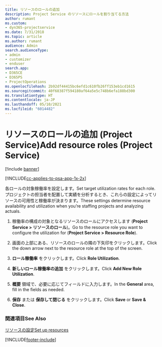 ```yaml
---
title: リソースのロールの追加
description: Project Service のリソースにロールを割り当てる方法
author: rumant
ms.custom:
- dyn365-projectservice
ms.date: 7/31/2018
ms.topic: article
ms.author: rumant
audience: Admin
search.audienceType:
- admin
- customizer
- enduser
search.app:
- D365CE
- D365PS
- ProjectOperations
ms.openlocfilehash: 2b92df44415bc6efd1c610fb26ff153eb1cd1615
ms.sourcegitcommit: 40f68387f594180af64a5e5c748b6efa188bd300
ms.translationtype: HT
ms.contentlocale: ja-JP
ms.lasthandoff: 05/10/2021
ms.locfileid: "6014482"
---
```

# <a name="add-resource-roles-project-service"></a><span data-ttu-id="5fc2d-103">リソースのロールの追加 (Project Service)</span><span class="sxs-lookup"><span data-stu-id="5fc2d-103">Add resource roles (Project Service)</span></span>

[!include [banner](../includes/psa-now-project-operations.md)]

[!INCLUDE[cc-applies-to-psa-app-1x-2x](../includes/cc-applies-to-psa-app-1x-2x.md)]

<span data-ttu-id="5fc2d-104">各ロールの対象稼働率を設定します。</span><span class="sxs-lookup"><span data-stu-id="5fc2d-104">Set target utilization rates for each role.</span></span> <span data-ttu-id="5fc2d-105">プロジェクトの担当者を配置して実績を分析するとき、これらの設定によってリソースの可用性と稼働率が決まります。</span><span class="sxs-lookup"><span data-stu-id="5fc2d-105">These settings determine resource availability and utilization when you’re staffing projects and analyzing actuals.</span></span>  
  
1.  <span data-ttu-id="5fc2d-106">稼働率の構成の対象となるリソースのロールにアクセスします (**Project Service > リソースのロール**)。</span><span class="sxs-lookup"><span data-stu-id="5fc2d-106">Go to the resource role you want to configure the utilization for (**Project Service > Resource Role**).</span></span>  
  
2.  <span data-ttu-id="5fc2d-107">画面の上部にある、リソースのロールの隣の下矢印をクリックします。</span><span class="sxs-lookup"><span data-stu-id="5fc2d-107">Click the down arrow next to the resource role at the top of the screen.</span></span>  
  
3.  <span data-ttu-id="5fc2d-108">**ロール稼働率** をクリックします。</span><span class="sxs-lookup"><span data-stu-id="5fc2d-108">Click **Role Utilization**.</span></span>  
  
4.  <span data-ttu-id="5fc2d-109">**新しいロール稼働率の追加** をクリックします。</span><span class="sxs-lookup"><span data-stu-id="5fc2d-109">Click **Add New Role Utilization**.</span></span>  
  
5.  <span data-ttu-id="5fc2d-110">**概要** 領域で、必要に応じてフィールドに入力します。</span><span class="sxs-lookup"><span data-stu-id="5fc2d-110">In the **General** area, fill in the fields as needed.</span></span>  
  
6.  <span data-ttu-id="5fc2d-111">**保存** または **保存して閉じる** をクリックします。</span><span class="sxs-lookup"><span data-stu-id="5fc2d-111">Click **Save** or **Save & Close**.</span></span>  
  
### <a name="see-also"></a><span data-ttu-id="5fc2d-112">関連項目</span><span class="sxs-lookup"><span data-stu-id="5fc2d-112">See Also</span></span>  
 [<span data-ttu-id="5fc2d-113">リソースの設定</span><span class="sxs-lookup"><span data-stu-id="5fc2d-113">Set up resources</span></span>](../psa/set-up-resources.md)


[!INCLUDE[footer-include](../includes/footer-banner.md)]